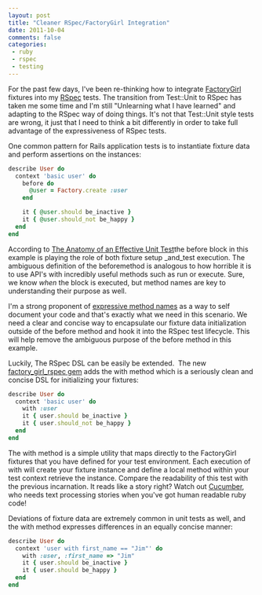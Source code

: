 ```yaml
---
layout: post
title: "Cleaner RSpec/FactoryGirl Integration"
date: 2011-10-04
comments: false
categories:
 - ruby
 - rspec
 - testing
---
```


[](http://www.flickr.com/photos/dawilson/3389046866/)

For the past few days, I've been re-thinking how to integrate [FactoryGirl](https://github.com/thoughtbot/factory_girl) fixtures into my [RSpec](https://www.relishapp.com/rspec) tests. The transition from Test::Unit to RSpec has taken me some time and I'm still "Unlearning what I have learned" and adapting to the RSpec way of doing things. It's not that Test::Unit style tests are wrong, it just that I need to think a bit differently in order to take full advantage of the expressiveness of RSpec tests.


One common pattern for Rails application tests is to instantiate fixture data and perform assertions on the instances:

```ruby
describe User do
  context 'basic user' do
    before do
      @user = Factory.create :user
    end

    it { @user.should be_inactive }
    it { @user.should_not be_happy }
  end
end
```


According to [The Anatomy of an Effective Unit Test](http://blog.codecrate.com/2010/12/anatomy-of-effective-unit-test.html)the before block in this example is playing the role of both fixture setup _and_test execution. The ambiguous definition of the beforemethod is analogous to how horrible it is to use API's with incredibly useful methods such as run or execute. Sure, we know _when_ the block is executed, but method names are key to understanding their purpose as well.


I'm a strong proponent of [expressive method names](http://blog.codecrate.com/2005/02/document-code-with-units-of-work.html) as a way to self document your code and that's exactly what we need in this scenario. We need a clear and concise way to encapsulate our fixture data initialization outside of the before method and hook it into the RSpec test lifecycle. This will help remove the ambiguous purpose of the before method in this example.


Luckily, The RSpec DSL can be easily be extended.  The new [factory\_girl\_rspec gem](https://github.com/wireframe/factory_girl_rspec) adds the with method which is a seriously clean and concise DSL for initializing your fixtures:

```ruby
describe User do
  context 'basic user' do
    with :user
    it { user.should be_inactive }
    it { user.should_not be_happy }
  end
end
```


The with method is a simple utility that maps directly to the FactoryGirl fixtures that you have defined for your test environment. Each execution of with will create your fixture instance and define a local method within your test context retrieve the instance. Compare the readability of this test with the previous incarnation. It reads like a story right? Watch out [Cucumber](http://cukes.info/), who needs text processing stories when you've got human readable ruby code!


Deviations of fixture data are extremely common in unit tests as well, and the with method expresses differences in an equally concise manner:

```ruby
describe User do
  context 'user with first_name == "Jim"' do
    with :user, :first_name => "Jim"
    it { user.should be_inactive }
    it { user.should be_happy }
  end
end
```
